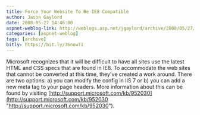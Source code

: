 ```yaml
---
title: Force Your Website To Be IE8 Compatible
author: Jason Gaylord
date: 2008-05-27 14:46:00
aspnet-weblog-link: http://weblogs.asp.net/jgaylord/archive/2008/05/27/force-your-web-site-to-be-ie7-compatible.aspx
categories: [aspnet-weblog]
tags: [archive]
bitly: https://bit.ly/36nowTI
---
```


Microsoft recognizes that it will be difficult to have all sites use the latest HTML and CSS specs that are found in IE8. To accommodate the web sites that cannot be converted at this time, they've created a work around. There are two options: a) you can modify the config in IIS 7 or b) you can add a new meta tag to your page headers. More information about this can be found by visiting [http://support.microsoft.com/kb/952030](http://support.microsoft.com/kb/952030 "http://support.microsoft.com/kb/952030").